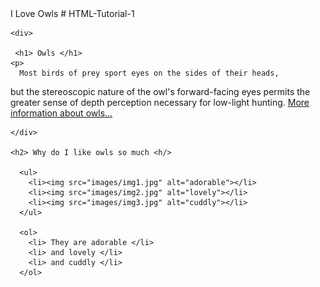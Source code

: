 <!doctype html>
<html>
  <head> 
  <tittle> I Love Owls</tittle>
  </head>
  <body>
  # HTML-Tutorial-1
  
    <div> 
   
     <h1> Owls </h1>
    <p> 
      Most birds of prey sport eyes on the sides of their heads,
  but the stereoscopic nature of the owl's forward-facing eyes permits the greater
  sense of depth perception necessary for low-light hunting.
      <a href="https://en.wikipedia.org/wiki/Owl">More information about owls...</a>
     </p>
   
    </div>
    
    <h2> Why do I like owls so much <h/>
      
      <ul>
        <li><img src="images/img1.jpg" alt="adorable"></li>
        <li><img src="images/img2.jpg" alt="lovely"></li>
        <li><img src="images/img3.jpg" alt="cuddly"></li>         
      </ul>
      
      <ol> 
        <li> They are adorable </li>
        <li> and lovely </li>
        <li> and cuddly </li>
      </ol>
        
    
    
    
  </body>
</html>



